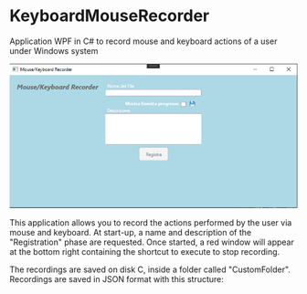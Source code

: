# KeyboardMouseRecorder
Application WPF in C# to record mouse and keyboard actions of a user under Windows system

![screenshot app](images/screenshot.PNG)

This application allows you to record the actions performed by the user via mouse and keyboard.
At start-up, a name and description of the "Registration" phase are requested. Once started, a red window will appear at the bottom right containing the shortcut to execute to stop recording.

The recordings are saved on disk C, inside a folder called "CustomFolder". Recordings are saved in JSON format with this structure:
